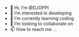 - 👋 Hi, I’m @DJOPPI
- 👀 I’m interested in developing
- 🌱 I’m currently learning coding
- 💞️ I’m looking to collaborate on 
- 📫 How to reach me ...

<!---
DJOPPI/DJOPPI is a ✨ special ✨ repository because its `README.md` (this file) appears on your GitHub profile.
You can click the Preview link to take a look at your changes.
--->
